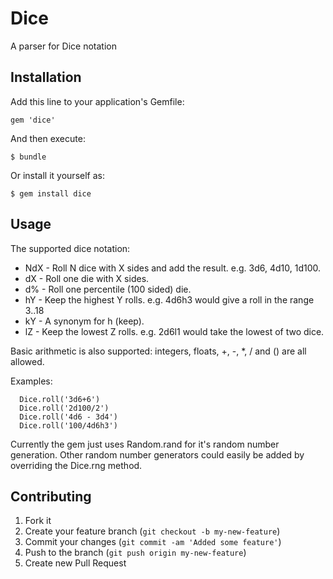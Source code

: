 # Dice

A parser for Dice notation

## Installation

Add this line to your application's Gemfile:

    gem 'dice'

And then execute:

    $ bundle

Or install it yourself as:

    $ gem install dice

## Usage

The supported dice notation:

* NdX - Roll N dice with X sides and add the result. e.g. 3d6, 4d10, 1d100.
* dX  - Roll one die with X sides.
* d%  - Roll one percentile (100 sided) die.
* hY  - Keep the highest Y rolls. e.g. 4d6h3 would give a roll in the range 3..18
* kY  - A synonym for h (keep).
* lZ  - Keep the lowest Z rolls. e.g. 2d6l1 would take the lowest of two dice.

Basic arithmetic is also supported:
integers, floats, +, -, *, / and () are all allowed.

Examples:
```
  Dice.roll('3d6+6')
  Dice.roll('2d100/2')
  Dice.roll('4d6 - 3d4')
  Dice.roll('100/4d6h3') 
```

Currently the gem just uses Random.rand for it's random number generation.
Other random number generators could easily be added by overriding the Dice.rng method.

## Contributing

1. Fork it
2. Create your feature branch (`git checkout -b my-new-feature`)
3. Commit your changes (`git commit -am 'Added some feature'`)
4. Push to the branch (`git push origin my-new-feature`)
5. Create new Pull Request
